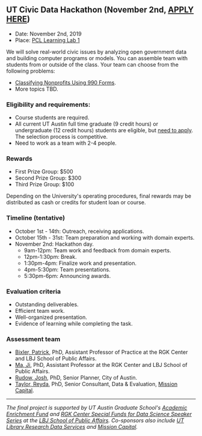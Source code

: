 ## UT Civic Data Hackathon (November 2nd, [APPLY HERE](https://forms.gle/K3sxiFBjFMdWHtvV7))

- Date: November 2nd, 2019
- Place: [PCL Learning Lab 1](https://www.lib.utexas.edu/study-spaces-technology/spaces/learning-lab-1-ab)

We will solve real-world civic issues by analyzing open government data and building computer programs or models. You can assemble team with students from or outside of the class. Your team can choose from the following problems:

- [Classifying Nonprofits Using 990 Forms](/assets/problem_description_CDH_990forms.pdf).
- More topics TBD.

### Eligibility and requirements: 

- Course students are required.
- All current UT Austin full time graduate (9 credit hours) or undergraduate (12 credit hours) students are eligible, but [need to apply](https://forms.gle/K3sxiFBjFMdWHtvV7). The selection process is competitive.
- Need to work as a team with 2-4 people.

### Rewards

- First Prize Group: $500
- Second Prize Group: $300
- Third Prize Group: $100

Depending on the University's operating procedures, final rewards may be distributed as cash or credits for student loan or course.

### Timeline (tentative)
- October 1st - 14th: Outreach, receiving applications.
- October 15th - 31st: Team preparation and working with domain experts.
- November 2nd: Hackathon day.
	- 9am-12pm: Team work and feedback from domain experts.
	- 12pm-1:30pm: Break.
	- 1:30pm-4pm: Finalize work and presentation.
	- 4pm-5:30pm: Team presentations.
	- 5:30pm-6pm: Announcing awards.

### Evaluation criteria

- Outstanding deliverables.
- Efficient team work.
- Well-organized presentation.
- Evidence of learning while completing the task.

### Assessment team

- [Bixler, Patrick](https://lbj.utexas.edu/bixler-r-patrick), PhD, Assistant Professor of Practice at the RGK Center and LBJ School of Public Affairs.
- [Ma, Ji](http://jima.me/), PhD, Assistant Professor at the RGK Center and LBJ School of Public Affairs.
- [Rudow, Josh](https://www.linkedin.com/in/joshua-rudow-87896b8b), PhD, Senior Planner, City of Austin.
- [Taylor, Reyda](https://www.linkedin.com/in/reyda-taylor-a9450a20), PhD, Senior Consultant, Data & Evaluation, [Mission Capital](https://www.missioncapital.org/).


---
*The final project is supported by UT Austin Graduate School's [Academic Enrichment Fund](https://gradschool.utexas.edu/finances/academic-enrichment) and [RGK Center Special Funds for Data Science Speaker Series](https://rgkcenter.org/) at the [LBJ School of Public Affairs](https://lbj.utexas.edu/). Co-sponsors also include [UT Library Research Data Services](https://www.lib.utexas.edu/research-help-support/research-data-services) and [Mission Capital](https://www.missioncapital.org/).*